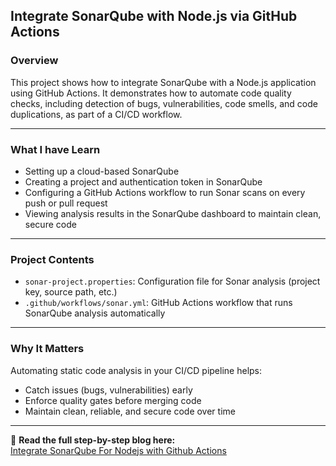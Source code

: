 ## Integrate SonarQube with Node.js via GitHub Actions

### Overview
This project shows how to integrate SonarQube with a Node.js application using GitHub Actions. It demonstrates how to automate code quality checks, including detection of bugs, vulnerabilities, code smells, and code duplications, as part of a CI/CD workflow.

---

### What I have Learn
- Setting up a cloud-based SonarQube 
- Creating a project and authentication token in SonarQube
- Configuring a GitHub Actions workflow to run Sonar scans on every push or pull request
- Viewing analysis results in the SonarQube dashboard to maintain clean, secure code

---

### Project Contents
- `sonar-project.properties`: Configuration file for Sonar analysis (project key, source path, etc.)
- `.github/workflows/sonar.yml`: GitHub Actions workflow that runs SonarQube analysis automatically

--- 

### Why It Matters
Automating static code analysis in your CI/CD pipeline helps:
- Catch issues (bugs, vulnerabilities) early
- Enforce quality gates before merging code
- Maintain clean, reliable, and secure code over time


---
📘 **Read the full step-by-step blog here:**  
[Integrate SonarQube For Nodejs with Github Actions](https://visheshblog.hashnode.dev/day-67-integrate-sonarqube-for-nodejs-with-github-actions)
